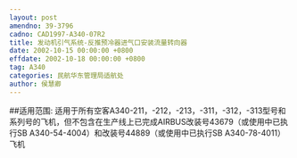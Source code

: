 ```yaml
---
layout: post
amendno: 39-3796
cadno: CAD1997-A340-07R2
title: 发动机引气系统-反推预冷器进气口安装流量转向器
date: 2002-10-15 00:00:00 +0800
effdate: 2002-10-18 00:00:00 +0800
tag: A340
categories: 民航华东管理局适航处
author: 侯慧卿
---
```


##适用范围:
适用于所有空客A340-211，-212，-213，-311，-312，-313型号和系列号的飞机，但不包含在生产线上已完成AIRBUS改装号43679（或使用中已执行SB A340-54-4004）和改装号44889（或使用中已执行SB A340-78-4011）飞机

